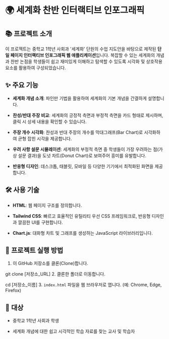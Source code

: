 # 🌍 세계화 찬반 인터랙티브 인포그래픽

## 📚 프로젝트 소개

이 프로젝트는 중학교 1학년 사회과 '세계화' 단원의 수업 지도안을 바탕으로 제작된 **단일 페이지 인터랙티브 인포그래픽 웹 애플리케이션**입니다. 복잡할 수 있는 세계화의 개념과 찬반 논점을 학생들이 쉽고 재미있게 이해하고 탐색할 수 있도록 시각화 및 상호작용 요소를 활용하여 구성되었습니다.

## ✨ 주요 기능

* **세계화 개념 소개**: 파인만 기법을 활용하여 세계화의 기본 개념을 간결하게 설명합니다.

* **찬성/반대 주장 비교**: 세계화의 긍정적 측면과 부정적 측면을 카드 형태로 제시하며, 클릭 시 상세 내용을 확인할 수 있습니다.

* **주장 개수 시각화**: 찬성과 반대 주장의 개수를 막대그래프(Bar Chart)로 시각화하여 균형 잡힌 시각을 제공합니다.

* **우려 사항 설문 시뮬레이션**: 세계화의 부정적 측면 중 학생들이 가장 우려하는 점(가상 설문 결과)을 도넛 차트(Donut Chart)로 보여주어 흥미를 유발합니다.

* **반응형 디자인**: 데스크톱, 태블릿, 모바일 등 다양한 기기에서 최적화된 화면을 제공합니다.

## 🛠️ 사용 기술

* **HTML**: 웹 페이지 구조를 정의합니다.

* **Tailwind CSS**: 빠르고 효율적인 유틸리티 우선 CSS 프레임워크로, 반응형 디자인과 깔끔한 UI를 구현합니다.

* **Chart.js**: 대화형 차트 및 그래프를 생성하는 JavaScript 라이브러리입니다.

## 🚀 프로젝트 실행 방법

1. 이 GitHub 저장소를 클론(Clone)합니다.

git clone [저장소_URL]
2. 클론한 폴더로 이동합니다.

cd [저장소_이름]
3. `index.html` 파일을 웹 브라우저로 엽니다. (예: Chrome, Edge, Firefox)

## 🎯 대상

* 중학교 1학년 사회과 학생

* 세계화 개념에 대한 쉽고 시각적인 학습 자료를 찾는 교사 및 학습자
